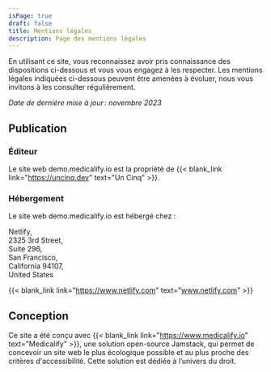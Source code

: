 ```yaml
---
isPage: true
draft: false
title: Mentions légales
description: Page des mentions légales
---
```

En utilisant ce site, vous reconnaissez avoir pris connaissance des dispositions ci-dessous et vous vous engagez à les respecter. Les mentions légales indiquées ci-dessous peuvent être amenées à évoluer, nous vous invitons à les consulter régulièrement.

*Date de dernière mise à jour : novembre 2023*

## Publication

### Éditeur

Le site web demo.medicalify.io est la propriété de {{< blank_link link="https://uncinq.dev" text="Un Cinq" >}}.

### Hébergement

Le site web demo.medicalify.io est hébergé chez :

Netlify,\
2325 3rd Street,\
Suite 296,\
San Francisco,\
California 94107,\
United States

{{< blank_link link="https://www.netlify.com" text="www.netlify.com" >}}


## Conception

Ce site a été conçu avec {{< blank_link link="https://www.medicalify.io" text="Medicalify" >}}, une solution open-source Jamstack, qui permet de concevoir un site web le plus écologique possible et au plus proche des critères d'accessibilité. Cette solution est dédiée à l’univers du droit.